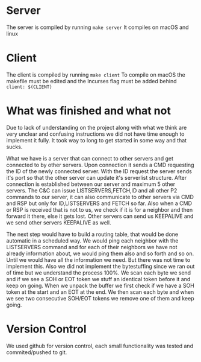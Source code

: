 # Server
The server is compiled by running 
```make server``` 
It compiles on macOS and linux

# Client
The client is compiled by running
```make client```
To compile on macOS the makefile must be edited and the lncurses flag must be added behind ```client: $(CLIENT)```

# What was finished and what not
Due to lack of understanding on the project along with what we think are very unclear and confusing instructions
we did not have time enough to implement it fully. It took way to long to get started in some way and that sucks.

What we have is a server that can connect to other servers and get connected to by other servers. Upon connection it sends a CMD
requesting the ID of the newly connected server. With the ID request the server sends it's port so that the other server can update
it's serverlist structure. After connection is established between our server and maximum 5 other servers. The C&C can issue LISTSERVERS,FETCH,ID and all other P2 commands to our server, it can also communicate to other servers via CMD and RSP but only for ID,LISTSERVERS and FETCH so far. Also when a CMD or RSP is received that is not to us, we check if it is for a neighbor and then forward it there, else it gets lost. Other servers can send us KEEPALIVE and we send other servers KEEPALIVE as well. 

The next step would have to build a routing table, that would be done automatic in a scheduled way. We would ping each neighbor with the
LISTSERVERS command and for each of their neighbors we have not already information about, we would ping them also and so forth and so on.
Until we would have all the information we need. But there was not time to implement this. Also we did not implement the bytestuffing since we ran out of time but we understand the process 100%. We scan each byte we send and if we see a SOH or EOT token we stuff an identical token before it and keep on going. When we unpack the buffer we first check if we have a SOH token at the start and an EOT at the end. We then scan each byte and when we see two consecutive SOH/EOT tokens we remove one of them and keep going.

# Version Control
We used github for version control, each small functionality was tested and commited/pushed to git.



